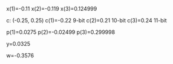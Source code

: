 x(1)=-0.11
x(2)=-0.119
x(3)=0.124999

c: (-0.25, 0.25)
c(1)=-0.22  9-bit
c(2)=0.21   10-bit
c(3)=0.24   11-bit

p(1)=0.0275
p(2)=-0.02499
p(3)=0.299998

y=0.0325

w=-0.3576

